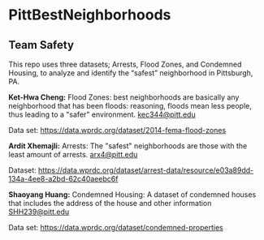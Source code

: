 # PittBestNeighborhoods

## Team Safety

This repo uses three datasets; Arrests, Flood Zones, and Condemned Housing, to analyze and identify the “safest” neighborhood in Pittsburgh, PA.

**Ket-Hwa Cheng:** Flood Zones: best neighborhoods are basically any neighborhood that has been floods: reasoning, floods mean less people, thus leading to a "safer" environment. kec344@pitt.edu

Data set: https://data.wprdc.org/dataset/2014-fema-flood-zones 

**Ardit Xhemajli:** Arrests: The "safest" neighborhoods are those with the least amount of arrests.   arx4@pitt.edu


Dataset: https://data.wprdc.org/dataset/arrest-data/resource/e03a89dd-134a-4ee8-a2bd-62c40aeebc6f

**Shaoyang Huang:** Condemned Housing: A dataset of condemned houses that includes the address of the house and other information SHH239@pitt.edu 

Data set: https://data.wprdc.org/dataset/condemned-properties
